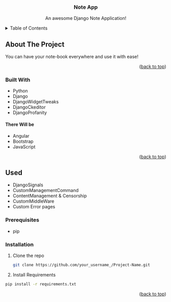 <a name="readme-top"></a>

<div align="center">

  <h3 align="center">Note App</h3>

  <p align="center">
    An awesome Django Note Application!
    <br />
</div>



<!-- TABLE OF CONTENTS -->
<details>
  <summary>Table of Contents</summary>
  <ol>
    <li>
      <a href="#about-the-project">About The Project</a>
      <ul>
        <li><a href="#built-with">Built With</a></li>
      </ul>
    </li>
    <li>
      <a href="#getting-started">Getting Started</a>
      <ul>
        <li><a href="#prerequisites">Prerequisites</a></li>
        <li><a href="#installation">Installation</a></li>
      </ul>
    </li>
    <li><a href="#usage">Usage</a></li>
    <li><a href="#roadmap">Roadmap</a></li>
    <li><a href="#contributing">Contributing</a></li>
    <li><a href="#license">License</a></li>
    <li><a href="#contact">Contact</a></li>
    <li><a href="#acknowledgments">Acknowledgments</a></li>
  </ol>
</details>


## About The Project
You can have your note-book everywhere and use it with ease!

<p align="right">(<a href="#readme-top">back to top</a>)</p>


### Built With
* Python
* Django
* DjangoWidgetTweaks
* DjangoCkeditor
* DjangoProfanity
#### There Will be
* Angular
* Bootstrap
* JavaScript

<p align="right">(<a href="#readme-top">back to top</a>)</p>


## Used
* DjangoSignals
* CustomManagementCommand
* ContentManagement & Censorship
* CustomMiddleWare
* Custom Error pages


### Prerequisites
* pip

### Installation
1. Clone the repo
   ```sh
   git clone https://github.com/your_username_/Project-Name.git
   ```
2. Install Requirements
  ```sh
  pip install -r requirements.txt
  ```
 
<p align="right">(<a href="#readme-top">back to top</a>)</p>
